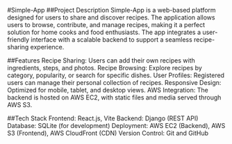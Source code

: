 #Simple-App
##Project Description
Simple-App is a web-based platform designed for users to share and discover recipes. The application allows users to browse, contribute, and manage recipes, making it a perfect solution for home cooks and food enthusiasts. The app integrates a user-friendly interface with a scalable backend to support a seamless recipe-sharing experience.

##Features
Recipe Sharing: Users can add their own recipes with ingredients, steps, and photos.
Recipe Browsing: Explore recipes by category, popularity, or search for specific dishes.
User Profiles: Registered users can manage their personal collection of recipes.
Responsive Design: Optimized for mobile, tablet, and desktop views.
AWS Integration: The backend is hosted on AWS EC2, with static files and media served through AWS S3.

##Tech Stack
Frontend: React.js, Vite
Backend: Django (REST API)
Database: SQLite (for development)
Deployment: AWS EC2 (Backend), AWS S3 (Frontend), AWS CloudFront (CDN)
Version Control: Git and GitHub

